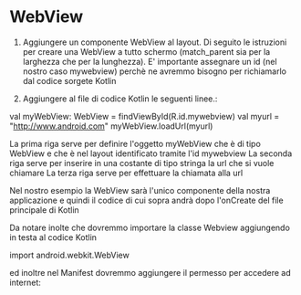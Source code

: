 # WebView



1) Aggiungere un componente WebView al layout. 
Di seguito le istruzioni per creare una WebView a tutto schermo (match_parent sia per la larghezza che per la lunghezza).
E' importante assegnare un id (nel nostro caso mywebview)  perchè ne avremmo bisogno per richiamarlo dal codice sorgete Kotlin

<WebView
    android:id="@+id/mywebview"
    android:layout_width="match_parent"
    android:layout_height="match_parent"
/>

2) Aggiungere al file di codice Kotlin le seguenti linee.:

val myWebView: WebView = findViewById(R.id.mywebview)
val myurl = "http://www.android.com"
myWebView.loadUrl(myurl)

La prima riga serve per definire l'oggetto myWebView che è di tipo WebView e che è nel layout identificato tramite l'id mywebview
La seconda riga serve per inserire in una costante di tipo stringa la url che si vuole chiamare
La terza riga serve per effettuare la chiamata alla url

Nel nostro esempio la WebView sarà l'unico componente della nostra applicazione e quindi il codice di cui sopra andrà dopo l'onCreate 
del file principale di Kotlin

Da notare inolte che dovremmo importare la classe Webview aggiungendo in testa al codice Kotlin

import android.webkit.WebView

ed inoltre nel Manifest dovremmo aggiungere il permesso per accedere ad internet:

<uses-permission android:name="android.permission.INTERNET" />


